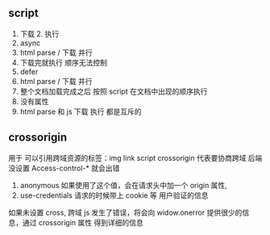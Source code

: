 ## script
1. 下载  2. 执行
1. async
  1. html parse / 下载 并行
  2. 下载完就执行  顺序无法控制
2. defer
  1. html parse / 下载 并行
  2. 整个文档加载完成之后  按照 script 在文档中出现的顺序执行
3. 没有属性
  1. html parse 和 js 下载 执行 都是互斥的

## crossorigin
用于 可以引用跨域资源的标签：img  link script
crossorigin 代表要协商跨域
后端没设置  Access-control-*  就会出错
1. anonymous
    如果使用了这个值，会在请求头中加一个 origin 属性, 
2. use-credentials
    请求的时候带上 cookie 等 用户验证的信息

如果未设置 cross, 跨域 js 发生了错误，将会向 widow.onerror 提供很少的信息，通过 crossorigin 属性 得到详细的信息    